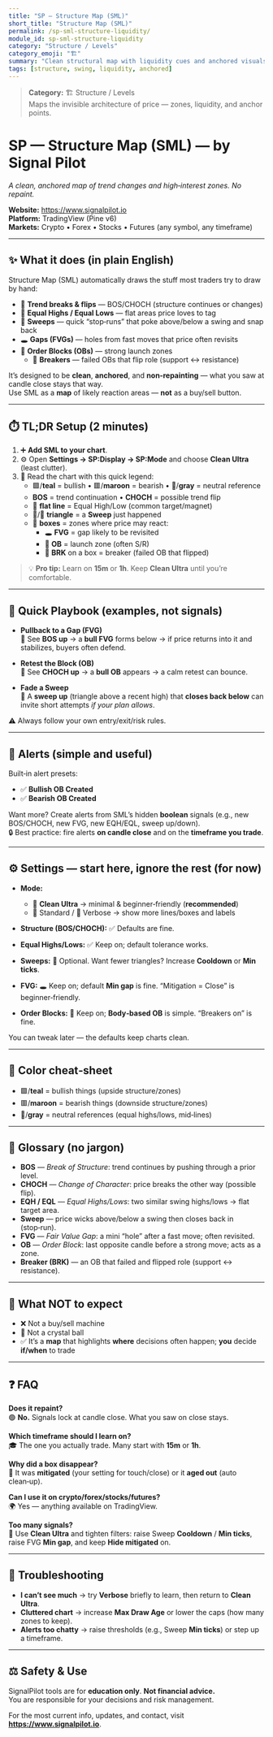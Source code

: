 ```yaml
---
title: "SP — Structure Map (SML)"
short_title: "Structure Map (SML)"
permalink: /sp-sml-structure-liquidity/
module_id: sp-sml-structure-liquidity
category: "Structure / Levels"
category_emoji: "🏗️"
summary: "Clean structural map with liquidity cues and anchored visuals."
tags: [structure, swing, liquidity, anchored]
---
```



> **Category:** 🏗️ Structure / Levels  
> Maps the invisible architecture of price — zones, liquidity, and anchor points.


# SP — Structure Map (SML) — by Signal Pilot
*A clean, anchored map of trend changes and high‑interest zones. No repaint.*  

**Website:** https://www.signalpilot.io  
**Platform:** TradingView (Pine v6)  
**Markets:** Crypto • Forex • Stocks • Futures (any symbol, any timeframe)

---

## ✨ What it does (in plain English)

Structure Map (SML) automatically draws the stuff most traders try to draw by hand:

- 🔄 **Trend breaks & flips** — BOS/CHOCH (structure continues or changes)
- 📏 **Equal Highs / Equal Lows** — flat areas price loves to tag
- 🧹 **Sweeps** — quick “stop‑runs” that poke above/below a swing and snap back
- 🕳️ **Gaps (FVGs)** — holes from fast moves that price often revisits
- 🧱 **Order Blocks (OBs)** — strong launch zones  
  - 🔁 **Breakers** — failed OBs that flip role (support ↔ resistance)

It’s designed to be **clean**, **anchored**, and **non‑repainting** — what you saw at candle close stays that way.  
Use SML as a **map** of likely reaction areas — **not** as a buy/sell button.

---

## ⏱️ TL;DR Setup (2 minutes)

1. ➕ **Add SML to your chart**.  
2. ⚙️ Open **Settings → SP:Display → SP:Mode** and choose **Clean Ultra** (least clutter).  
3. 🧭 Read the chart with this quick legend:
   - 🟩/**teal** = bullish • 🟥/**maroon** = bearish • 🩶/**gray** = neutral reference  
   - **BOS** = trend continuation • **CHOCH** = possible trend flip  
   - 🩶 **flat line** = Equal High/Low (common target/magnet)  
   - 🔺/🔻 **triangle** = a **Sweep** just happened  
   - 🧊 **boxes** = zones where price may react:
     - 🕳️ **FVG** = gap likely to be revisited
     - 🧱 **OB** = launch zone (often S/R)
     - 🔁 **BRK** on a box = breaker (failed OB that flipped)

> 💡 **Pro tip:** Learn on **15m** or **1h**. Keep **Clean Ultra** until you’re comfortable.

---

## 🎯 Quick Playbook (examples, not signals)

- **Pullback to a Gap (FVG)**  
  👀 See **BOS up** → a **bull FVG** forms below → if price returns into it and stabilizes, buyers often defend.

- **Retest the Block (OB)**  
  👀 See **CHOCH up** → a **bull OB** appears → a calm retest can bounce.

- **Fade a Sweep**  
  👀 A **sweep up** (triangle above a recent high) that **closes back below** can invite short attempts *if your plan allows*.

⚠️ Always follow your own entry/exit/risk rules.

---

## 🔔 Alerts (simple and useful)

Built‑in alert presets:
- ✅ **Bullish OB Created**
- ✅ **Bearish OB Created**

Want more? Create alerts from SML’s hidden **boolean** signals (e.g., new BOS/CHOCH, new FVG, new EQH/EQL, sweep up/down).  
🔒 Best practice: fire alerts **on candle close** and on the **timeframe you trade**.

---

## ⚙️ Settings — start here, ignore the rest (for now)

- **Mode:**  
  - 🌿 **Clean Ultra** → minimal & beginner‑friendly (**recommended**)  
  - 🧰 Standard / 🧨 Verbose → show more lines/boxes and labels

- **Structure (BOS/CHOCH):** ✅ Defaults are fine.  
- **Equal Highs/Lows:** ✅ Keep on; default tolerance works.  
- **Sweeps:** 🧹 Optional. Want fewer triangles? Increase **Cooldown** or **Min ticks**.  
- **FVG:** 🕳️ Keep on; default **Min gap** is fine. “Mitigation = Close” is beginner‑friendly.  
- **Order Blocks:** 🧱 Keep on; **Body‑based OB** is simple. “Breakers on” is fine.

You can tweak later — the defaults keep charts clean.

---

## 🎨 Color cheat‑sheet

- 🟩/**teal** = bullish things (upside structure/zones)  
- 🟥/**maroon** = bearish things (downside structure/zones)  
- 🩶/**gray** = neutral references (equal highs/lows, mid‑lines)

---

## 🧭 Glossary (no jargon)

- **BOS** — *Break of Structure*: trend continues by pushing through a prior level.  
- **CHOCH** — *Change of Character*: price breaks the other way (possible flip).  
- **EQH / EQL** — *Equal Highs/Lows*: two similar swing highs/lows → flat target area.  
- **Sweep** — price wicks above/below a swing then closes back in (stop‑run).  
- **FVG** — *Fair Value Gap*: a mini “hole” after a fast move; often revisited.  
- **OB** — *Order Block*: last opposite candle before a strong move; acts as a zone.  
- **Breaker (BRK)** — an OB that failed and flipped role (support ↔ resistance).

---

## 🚫 What NOT to expect

- ❌ Not a buy/sell machine  
- 🔮 Not a crystal ball  
- ✅ It’s a **map** that highlights **where** decisions often happen; **you** decide **if/when** to trade

---

## ❓ FAQ

**Does it repaint?**  
🟢 **No.** Signals lock at candle close. What you saw on close stays.

**Which timeframe should I learn on?**  
🎓 The one you actually trade. Many start with **15m** or **1h**.

**Why did a box disappear?**  
🧽 It was **mitigated** (your setting for touch/close) or it **aged out** (auto clean‑up).

**Can I use it on crypto/forex/stocks/futures?**  
🌍 Yes — anything available on TradingView.

**Too many signals?**  
🧹 Use **Clean Ultra** and tighten filters: raise Sweep **Cooldown** / **Min ticks**, raise FVG **Min gap**, and keep **Hide mitigated** on.

---

## 🧰 Troubleshooting

- **I can’t see much** → try **Verbose** briefly to learn, then return to **Clean Ultra**.  
- **Cluttered chart** → increase **Max Draw Age** or lower the caps (how many zones to keep).  
- **Alerts too chatty** → raise thresholds (e.g., Sweep **Min ticks**) or step up a timeframe.

---

## ⚖️ Safety & Use

SignalPilot tools are for **education only**. **Not financial advice.**  
You are responsible for your decisions and risk management.

For the most current info, updates, and contact, visit **https://www.signalpilot.io**.
